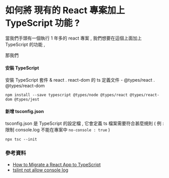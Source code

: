 # 如何將 現有的 React 專案加上 TypeScript 功能 ? 

當我們手頭有一個執行 1 年多的 react 專案 , 我們想要在這個上面加上 TypeScript 的功能 , 

那我們

#### 安裝 TypeScript

安裝 TypeScript 套件 & react . react-dom 的 ts 定義文件 - @types/react . @types/react-dom

```shell
npm install --save typescript @types/node @types/react @types/react-dom @types/jest
```

#### 新增 tsconfig.json

tsconfig.json 是 TypeScript 的設定檔 , 它會定義 ts 檔案需要符合甚麼規則 ( 例 : 限制 console.log 不能在專案中 `no-console : true` )

```shell
npx tsc --init
```


### 參考資料

- [How to Migrate a React App to TypeScript](https://www.sitepoint.com/how-to-migrate-a-react-app-to-typescript/)
- [tslint not allow console log](https://stackoverflow.com/questions/49990513/tslint-says-calls-to-console-log-are-not-allowed-how-do-i-allow-this)

